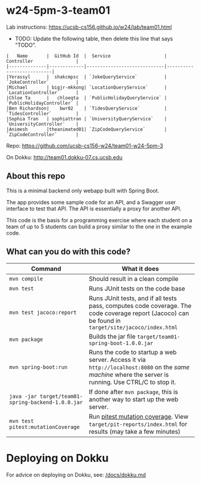 # w24-5pm-3-team01

Lab instructions: <https://ucsb-cs156.github.io/w24/lab/team01.html>

* TODO: Update the following table, then delete this line that says "TODO".

```
|   Name       |  GitHub Id  |  Service                    | Controller                |
|--------------|-------------|-----------------------------|---------------------------|
|Yerassyl      |  shakcmpsc  | `JokeQueryService`          | `JokeController`          |
|Michael       | bigjr-mkkong| `LocationQueryService`      | `LocationController`      |
|Chloe Ta      |   chloeqta  | `PublicHolidayQueryService` | `PublicHolidayController` |
|Ben Richardson|    bwr02    | `TidesQueryService`         | `TidesController`         |
|Sophia Tran   | sophiattran | `UniversityQueryService`    | `UniversityController`    |
|Animesh       |theanimated01| `ZipCodeQueryService`       | `ZipCodeController`       |
```



Repo: https://github.com/ucsb-cs156-w24/team01-w24-5pm-3

On Dokku: http://team01.dokku-07.cs.ucsb.edu

## About this repo

This is a minimal backend only webapp built with Spring Boot.

The app provides some sample code for an API, and a Swagger user interface
to test that API.  The API is essentially a proxy for another API.

This code is the basis for a programming exercise where each student on a
team of up to 5 students can build a proxy similar to the one in the example code.

## What can you do with this code?

| Command | What it does   |
|----------|---------------------------------------|
| `mvn compile` | Should result in a clean compile |
| `mvn test` | Runs JUnit tests on the code base |
| `mvn test jacoco:report` | Runs JUnit tests, and if all tests pass, computes code coverage.  The code coverage report (Jacoco) can be found in `target/site/jacoco/index.html` |
| `mvn package` | Builds the jar file `target/team01-spring-boot-1.0.0.jar` |
| `mvn spring-boot:run` | Runs the code to startup a web server.  Access it via `http://localhost:8080` on the *same machine* where the server is running.  Use CTRL/C to stop it. |
| `java -jar target/team01-spring-backend-1.0.0.jar` | If done after `mvn package`, this is another way to start up the web server.|
| `mvn test pitest:mutationCoverage` | Run [pitest mutation coverage](https://pitest.org).  View `target/pit-reports/index.html` for results (may take a few minutes)|

# Deploying on Dokku

For advice on deploying on Dokku, see: [/docs/dokku.md](/docs/dokku.md)

